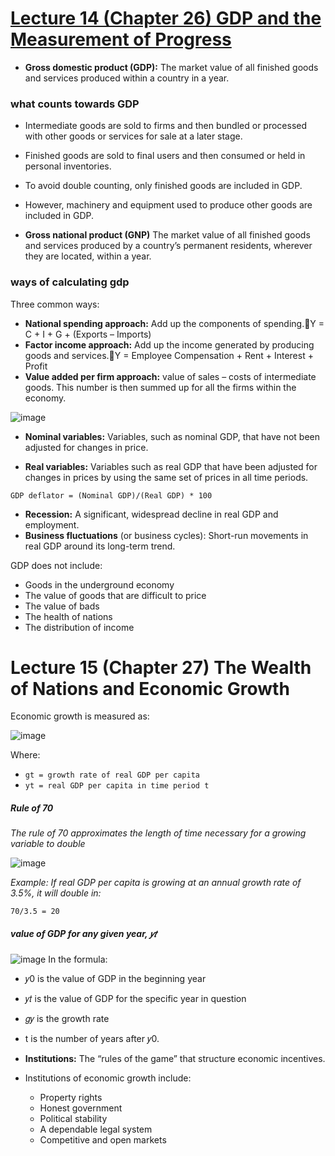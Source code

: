 # [Lecture 14 (Chapter 26) GDP and the Measurement of Progress](https://github.com/Hanif-K-Musaheb/Year-2-CompSci-Notes/blob/main/Econ/econ.md)

 - **Gross domestic product (GDP):** The market value of all finished goods and services produced within a country in a year.

### what counts towards GDP
 - Intermediate goods are sold to firms and then bundled or processed with other goods or services for sale at a later stage.
 - Finished goods are sold to final users and then consumed or held in personal inventories.
 - To avoid double counting, only finished goods are included in GDP.
 - However, machinery and equipment used to produce other goods are included in GDP.

 - **Gross national product (GNP)** The market value of all finished goods and services produced by a country’s permanent residents, wherever they are located, within a year.

### ways of calculating gdp
Three common ways:
 - **National spending approach:** Add up the components of spending.Y = C + I + G + (Exports – Imports)
 - **Factor income approach:** Add up the income generated by producing goods and services.Y = Employee Compensation + Rent + Interest + Profit
 - **Value added per firm approach:** value of sales – costs of intermediate goods. This number is then summed up for all the firms within the economy.
   
![image](https://github.com/user-attachments/assets/8fc65f80-28c1-4fbc-b215-7b16ce308d17)

 - **Nominal variables:** Variables, such as nominal GDP, that have not been adjusted for changes in price.

 - **Real variables:** Variables such as real GDP that have been adjusted for changes in prices by using the same set of prices in all time periods.

``` GDP deflator = (Nominal GDP)/(Real GDP) * 100 ```

 - **Recession:** A significant, widespread decline in real GDP and employment.
 - **Business fluctuations** (or business cycles): Short-run movements in real GDP around its long-term trend.

GDP does not include:
 - Goods in the underground economy
 - The value of goods that are difficult to price
 - The value of bads
 - The health of nations
 - The distribution of income

# Lecture 15 (Chapter 27) The Wealth of Nations and Economic Growth
Economic growth is measured as:

![image](https://github.com/user-attachments/assets/fe749126-5219-4240-a95a-6b3b43bc8dcb)

Where:
- ```gt = growth rate of real GDP per capita```
- ```yt = real GDP per capita in time period t```

##### Rule of 70
_The rule of 70 approximates the length of time necessary for a growing variable to double_

![image](https://github.com/user-attachments/assets/31a93e66-30e2-4647-ad25-3141ca4fcace)

_Example: If real GDP per capita is growing at an annual growth rate of 3.5%, it will double in:_

``` 70/3.5 = 20 ```

##### value of GDP for any given year, 𝑦𝑡
![image](https://github.com/user-attachments/assets/9a97989c-a4c9-4055-9d03-b904cf6afcf0)
In the formula:
- 𝑦0 is the value of GDP in the beginning year
- 𝑦𝑡 is the value of GDP for the specific year in question
- 𝑔𝑦 is the growth rate
- t is the number of years after 𝑦0.


 - **Institutions:** The “rules of the game” that structure economic incentives.
 - Institutions of economic growth include:
    - Property rights
    - Honest government
    - Political stability
    - A dependable legal system
    - Competitive and open markets

      




